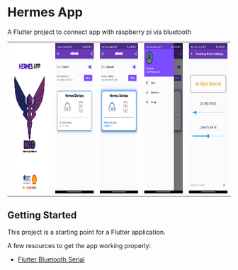 # Hermes App

A Flutter project to connect app with raspberry pi via bluetooth

<table>
<tr>

<td><img src="/assets/images/newlogo3.png" alt="Alt text" title="Hermes Logo" width="200" height="340"></td>

<td><img src="/assets/images/mainPage.jpeg" alt="Alt text" title="Hermes Logo" width="200" height="340"></td>

<td><img src="/assets/images/mainPageConnected.jpeg" alt="Alt text" title="Hermes Logo" width="200" height="340"></td>

<td><img src="/assets/images/profilePage.jpeg" alt="Alt text" title="Hermes Logo" width="200" height="340"></td>

<td><img src="/assets/images/notificationPage.jpeg" alt="Alt text" title="Hermes Logo" width="200" height="340"></td>

</tr>

</table>


## Getting Started

This project is a starting point for a Flutter application.

A few resources to get the app working properly:

- [Flutter Bluetooth Serial](https://pub.dev/packages/flutter_bluetooth_serial)
